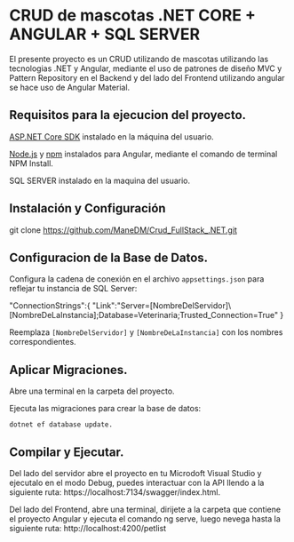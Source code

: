 # CRUD de mascotas .NET CORE + ANGULAR + SQL SERVER

El presente proyecto es un CRUD utilizando de mascotas utilizando las tecnologias  .NET y Angular, mediante el uso de patrones de diseño MVC y Pattern Repository en el Backend y del lado del Frontend utilizando angular se hace uso de Angular Material.

## Requisitos para la ejecucion del proyecto.

[ASP.NET Core SDK](https://dotnet.microsoft.com/download) instalado en la máquina del usuario.

[Node.js](https://nodejs.org/) y [npm](https://www.npmjs.com/) instalados para Angular, mediante el comando de terminal NPM Install.

SQL SERVER instalado en la maquina del usuario. 

## Instalación y Configuración

git clone https://github.com/ManeDM/Crud_FullStack_.NET.git


## Configuracion de la Base de Datos.

Configura la cadena de conexión en el archivo `appsettings.json` para reflejar tu instancia de SQL Server:

"ConnectionStrings":{
    "Link":"Server=[NombreDelServidor]\\[NombreDeLaInstancia];Database=Veterinaria;Trusted_Connection=True"
}

Reemplaza `[NombreDelServidor]` y `[NombreDeLaInstancia]` con los nombres correspondientes.

## Aplicar Migraciones.

Abre una terminal en la carpeta del proyecto.

Ejecuta las migraciones para crear la base de datos:

    dotnet ef database update.


## Compilar y Ejecutar.

Del lado del servidor abre el proyecto en tu  Microdoft Visual Studio y ejecutalo en el modo Debug, puedes interactuar con la API llendo a la siguiente ruta: https://localhost:7134/swagger/index.html.

Del lado del Frontend, abre una terminal, dirijete a la carpeta que contiene el proyecto Angular y ejecuta el comando ng serve, luego nevega hasta la siguiente ruta: http://localhost:4200/petlist
